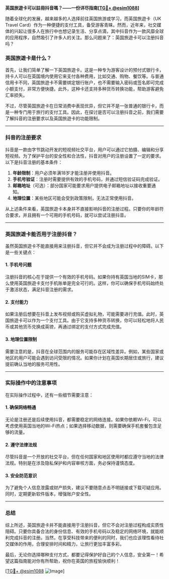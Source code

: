 **英国旅遊卡可以註冊抖音嗎？——一份详尽指南[[TG💪+ @esim1088](https://t.me/s/esim1088)]**

随着全球化的发展，越来越多的人选择前往英国旅游或学习，而英国旅遊卡（UK Travel Card）作为一种便捷的支付工具，备受游客青睐。然而，近年来，社交媒体的兴起让很多人在旅行中也想记录生活、分享点滴，其中抖音作为一款风靡全球的应用程序，自然吸引了许多人的关注。那么问题来了：英国旅遊卡可以注册抖音吗？

### 英国旅遊卡是什么？

首先，让我们简单了解一下英国旅遊卡。这是一种专为游客设计的预付式银行卡，持卡人可以在英国境内使用它来支付各种费用，比如交通、购物、餐饮等。与普通信用卡不同，英国旅遊卡不需要绑定银行账户，也不需要输入密码或签名即可完成小额支付，非常方便快捷。此外，这种卡还支持多种货币转换功能，帮助游客避免汇率损失。

不过，尽管英国旅遊卡在日常消费中表现优异，但它并不是一张普通的银行卡，而是一种专门用于旅行的支付工具。因此，在探讨是否可以注册抖音之前，我们需要了解抖音的注册要求以及英国旅遊卡的功能限制。

---

### 抖音的注册要求

抖音是一款由字节跳动开发的短视频社交平台，用户可以通过它拍摄、编辑和分享短视频。为了保护平台的安全性和合法性，抖音对用户的注册设置了一定的要求。以下是抖音注册的基本条件：

1. **年龄限制**：用户必须年满18岁才能注册并使用抖音。
2. **手机号验证**：注册时需要提供有效的手机号码，并通过短信验证码完成验证。
3. **邮箱地址**（可选）：部分国家可能要求用户提供电子邮箱地址以接收重要通知。
4. **地理位置**：某些地区可能会受到政策限制，无法正常使用抖音。

从上述条件来看，英国旅遊卡本身并不直接影响抖音的注册过程。只要你的年龄符合要求，并且拥有一个可用的手机号码，就可以尝试注册抖音。

---

### 英国旅遊卡能否用于注册抖音？

虽然英国旅遊卡不能直接用来注册抖音，但它并不会成为注册过程中的障碍。以下是一些关键点：

#### 1. 手机号问题
注册抖音的核心在于提供一个有效的手机号码。如果你持有英国当地的SIM卡，那么使用英国旅遊卡支付手机账单是完全可行的。这样，你可以确保手机号码始终处于激活状态，满足抖音注册的需求。

#### 2. 支付能力
如果注册后想要在抖音上发布视频或购买虚拟礼物，可能需要进行充值。此时，英国旅遊卡可以作为一个支付工具。由于它支持多种货币转换，你可以轻松地将人民币或其他货币兑换成英镑，再通过绑定的支付方式完成充值。

#### 3. 地理位置限制
需要注意的是，抖音在全球范围内的服务可能存在区域性差异。例如，某些国家或地区的用户可能会遇到访问受限的情况。如果你计划在英国长期居住或旅行，建议提前确认当地的服务可用性。

---

### 实际操作中的注意事项

在实际操作过程中，还有一些细节需要注意：

#### 1. 确保网络畅通
无论是注册还是后续使用抖音，都需要稳定的网络连接。如果你依赖Wi-Fi，可以考虑使用英国当地的Wi-Fi热点；如果选择移动数据，则需要确保手机套餐包含足够的流量。

#### 2. 遵守法律法规
尽管抖音是一个开放的社交平台，但在任何国家和地区使用时都应遵守当地的法律法规。特别是在涉及隐私保护和内容审核方面，务必保持谨慎态度。

#### 3. 安全防范意识
为了避免个人信息泄露或财产损失，建议不要随意点击不明链接或下载可疑应用。同时，定期更新软件版本，增强账户安全性。

---

### 总结

综上所述，英国旅遊卡并不能直接用于注册抖音，但它不会对注册过程构成实质性阻碍。只要你具备合法的身份信息、有效的手机号码以及稳定的网络环境，就能顺利完成抖音的注册。当然，在享受科技带来的便利的同时，我们也应该理性看待社交媒体的作用，合理安排时间和精力，让旅行更加丰富多彩。

最后，无论你选择哪种支付方式，都要记得保护好自己的个人信息，安全第一！希望这篇指南能对你有所帮助，祝你在英国的旅程愉快顺利！

[[TG💪+ @esim1088](https://t.me/s/esim1088) ![Image](https://i.postimg.cc/4NQfJmqS/Snipaste-2025-05-13-00-14-12.png)]
